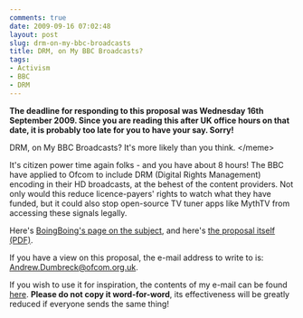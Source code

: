 ```yaml
---
comments: true
date: 2009-09-16 07:02:48
layout: post
slug: drm-on-my-bbc-broadcasts
title: DRM, on My BBC Broadcasts?
tags:
- Activism
- BBC
- DRM
---
```


**The deadline for responding to this proposal was Wednesday 16th September 2009.  Since you are reading this after UK office hours on that date, it is probably too late for you to have your say.  Sorry!**

DRM, on My BBC Broadcasts?  It's more likely than you think. &lt;/meme&gt;

It's citizen power time again folks - and you have about 8 hours!  The BBC have applied to Ofcom to include DRM (Digital Rights Management) encoding in their HD broadcasts, at the behest of the content providers.  Not only would this reduce licence-payers' rights to watch what they have funded, but it could also stop open-source TV tuner apps like MythTV from accessing these signals legally.

Here's [BoingBoing's page on the subject](http://www.boingboing.net/2009/09/15/bbc-wants-to-put-drm.html), and here's [the proposal itself (PDF)](http://www.ofcom.org.uk/tv/ifi/tvlicensing/enquiry/ofcom_bbc.pdf).

If you have a view on this proposal, the e-mail address to write to is: [Andrew.Dumbreck@ofcom.org.uk](mailto:Andrew.Dumbreck@ofcom.org.uk).

If you wish to use it for inspiration, the contents of my e-mail can be found [here](/blog/letter-to-ofcom-drm-in-next-gen-bbc-tv-signals).  **Please do not copy it word-for-word**, its effectiveness will be greatly reduced if everyone sends the same thing!
